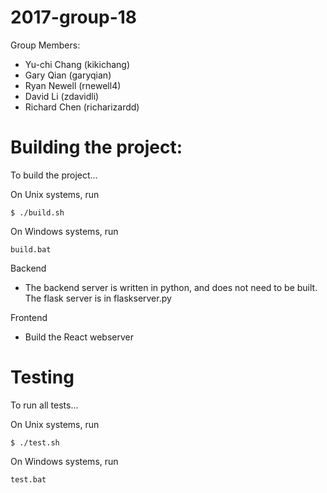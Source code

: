 # 2017-group-18

Group Members:

* Yu-chi Chang (kikichang)
* Gary Qian (garyqian)
* Ryan Newell (rnewell4)
* David Li (zdavidli)
* Richard Chen (richarizardd)


# Building the project:

To build the project...

On Unix systems, run

```shell
$ ./build.sh
```

On Windows systems, run

```shell
build.bat
```

Backend

* The backend server is written in python, and does not need to be built. The flask server is in flaskserver.py


Frontend

* Build the React webserver


# Testing

To run all tests...

On Unix systems, run

```shell
$ ./test.sh
```

On Windows systems, run

```shell
test.bat
```
